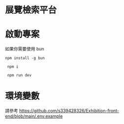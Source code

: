 # 展覽檢索平台

# 啟動專案

如果你需要使用 bun

```
npm install -g bun
```

```
 npm i
```

```
 npm run dev
```

# 環境變數

請參考
https://github.com/s339428326/Exhibition-front-end/blob/main/.env.example
